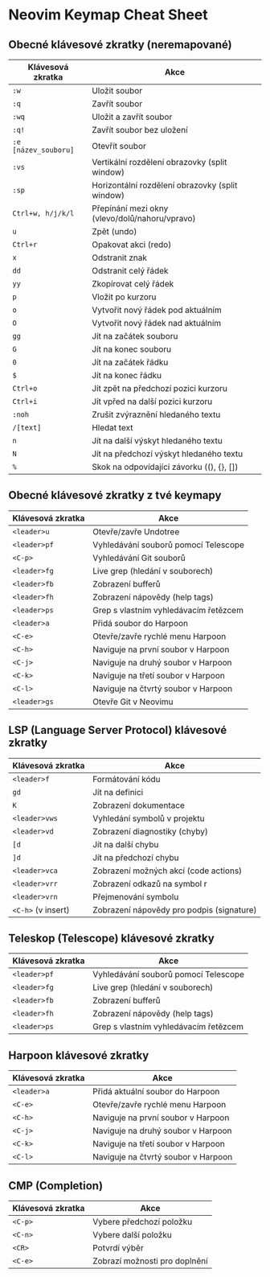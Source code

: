 # Neovim Keymap Cheat Sheet

## Obecné klávesové zkratky (neremapované)

| Klávesová zkratka    | Akce                                            |
| -------------------- | ----------------------------------------------- |
| `:w`                 | Uložit soubor                                   |
| `:q`                 | Zavřít soubor                                   |
| `:wq`                | Uložit a zavřít soubor                          |
| `:q!`                | Zavřít soubor bez uložení                       |
| `:e [název_souboru]` | Otevřít soubor                                  |
| `:vs`                | Vertikální rozdělení obrazovky (split window)   |
| `:sp`                | Horizontální rozdělení obrazovky (split window) |
| `Ctrl+w, h/j/k/l`    | Přepínání mezi okny (vlevo/dolů/nahoru/vpravo)  |
| `u`                  | Zpět (undo)                                     |
| `Ctrl+r`             | Opakovat akci (redo)                            |
| `x`                  | Odstranit znak                                  |
| `dd`                 | Odstranit celý řádek                            |
| `yy`                 | Zkopírovat celý řádek                           |
| `p`                  | Vložit po kurzoru                               |
| `o`                  | Vytvořit nový řádek pod aktuálním               |
| `O`                  | Vytvořit nový řádek nad aktuálním               |
| `gg`                 | Jít na začátek souboru                          |
| `G`                  | Jít na konec souboru                            |
| `0`                  | Jít na začátek řádku                            |
| `$`                  | Jít na konec řádku                              |
| `Ctrl+o`             | Jít zpět na předchozí pozici kurzoru            |
| `Ctrl+i`             | Jít vpřed na další pozici kurzoru               |
| `:noh`               | Zrušit zvýraznění hledaného textu               |
| `/[text]`            | Hledat text                                     |
| `n`                  | Jít na další výskyt hledaného textu             |
| `N`                  | Jít na předchozí výskyt hledaného textu         |
| `%`                  | Skok na odpovídající závorku ((), {}, [])       |

## Obecné klávesové zkratky z tvé keymapy

| Klávesová zkratka | Akce                                  |
| ----------------- | ------------------------------------- |
| `<leader>u`       | Otevře/zavře Undotree                 |
| `<leader>pf`      | Vyhledávání souborů pomocí Telescope  |
| `<C-p>`           | Vyhledávání Git souborů               |
| `<leader>fg`      | Live grep (hledání v souborech)       |
| `<leader>fb`      | Zobrazení bufferů                     |
| `<leader>fh`      | Zobrazení nápovědy (help tags)        |
| `<leader>ps`      | Grep s vlastním vyhledávacím řetězcem |
| `<leader>a`       | Přidá soubor do Harpoon               |
| `<C-e>`           | Otevře/zavře rychlé menu Harpoon      |
| `<C-h>`           | Naviguje na první soubor v Harpoon    |
| `<C-j>`           | Naviguje na druhý soubor v Harpoon    |
| `<C-k>`           | Naviguje na třetí soubor v Harpoon    |
| `<C-l>`           | Naviguje na čtvrtý soubor v Harpoon   |
| `<leader>gs`      | Otevře Git v Neovimu                  |

## LSP (Language Server Protocol) klávesové zkratky

| Klávesová zkratka  | Akce                                      |
| ------------------ | ----------------------------------------- |
| `<leader>f`        | Formátování kódu                          |
| `gd`               | Jít na definici                           |
| `K`                | Zobrazení dokumentace                     |
| `<leader>vws`      | Vyhledání symbolů v projektu              |
| `<leader>vd`       | Zobrazení diagnostiky (chyby)             |
| `[d`               | Jít na další chybu                        |
| `]d`               | Jít na předchozí chybu                    |
| `<leader>vca`      | Zobrazení možných akcí (code actions)     |
| `<leader>vrr`      | Zobrazení odkazů na symbol r              |
| `<leader>vrn`      | Přejmenování symbolu                      |
| `<C-h>` (v insert) | Zobrazení nápovědy pro podpis (signature) |

## Teleskop (Telescope) klávesové zkratky

| Klávesová zkratka | Akce                                  |
| ----------------- | ------------------------------------- |
| `<leader>pf`      | Vyhledávání souborů pomocí Telescope  |
| `<leader>fg`      | Live grep (hledání v souborech)       |
| `<leader>fb`      | Zobrazení bufferů                     |
| `<leader>fh`      | Zobrazení nápovědy (help tags)        |
| `<leader>ps`      | Grep s vlastním vyhledávacím řetězcem |

## Harpoon klávesové zkratky

| Klávesová zkratka | Akce                                |
| ----------------- | ----------------------------------- |
| `<leader>a`       | Přidá aktuální soubor do Harpoon    |
| `<C-e>`           | Otevře/zavře rychlé menu Harpoon    |
| `<C-h>`           | Naviguje na první soubor v Harpoon  |
| `<C-j>`           | Naviguje na druhý soubor v Harpoon  |
| `<C-k>`           | Naviguje na třetí soubor v Harpoon  |
| `<C-l>`           | Naviguje na čtvrtý soubor v Harpoon |

## CMP (Completion)

| Klávesová zkratka | Akce                          |
| ----------------- | ----------------------------- |
| `<C-p>`           | Vybere předchozí položku      |
| `<C-n>`           | Vybere další položku          |
| `<CR>`            | Potvrdí výběr                 |
| `<C-e>`           | Zobrazí možnosti pro doplnění |
